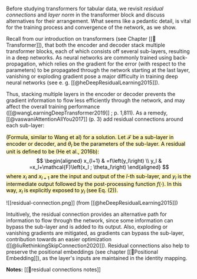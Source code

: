 Before studying transformers for tabular data, we revisit *residual connections* and *layer norm* in the transformer block and discuss alternatives for their arrangement. What seems like a pedantic detail, is vital for the training process and convergence of the network, as we show.

Recall from our introduction on transformers (see Chapter [[🤖Transformer]]), that both the encoder and decoder stack multiple transformer blocks, each of which consists off several sub-layers, resulting in a deep networks. As neural networks are commonly trained using back-propagation, which relies on the gradient for the error (with respect to the parameters) to be propagated through the network starting at the last layer, vanishing or exploding gradient pose a major difficulty in training deep neural networks (see e. g. [[@heDeepResidualLearning2015]]).

Thus, stacking multiple layers in the encoder or decoder prevents the gradient information to flow less efficiently through the network, and may affect the overall training performance ([[@wangLearningDeepTransformer2019]] ;  p. 1,811).  As a remedy, [[@vaswaniAttentionAllYou2017]] (p. 3) add residual connections around each sub-layer:

<mark style="background: #FFF3A3A6;">(Formula, similar to Wang et al)
for a solution. Let $\mathcal{F}$ be a sub-layer in encoder or decoder, and $\theta_l$ be the parameters of the sub-layer. A residual unit is defined to be (He et al., 2016b):
$$
\begin{aligned}
x_{l+1} & =f\left(y_l\right) \\
y_l & =x_l+\mathcal{F}\left(x_l ; \theta_l\right)
\end{aligned}
$$
where $x_l$ and $x_{l+1}$ are the input and output of the $l$-th sub-layer, and $y_l$ is the intermediate output followed by the post-processing function $f(\cdot)$. In this way, $x_l$ is explicitly exposed to $y_l$ (see Eq. (2)).</mark>

![[residual-connection.png]]
(from [[@heDeepResidualLearning2015]])

Intuitively, the residual connection provides an alternative path for information to flow through the network, since some information can bypass the sub-layer and is added to its output. Also, exploding or vanishing gradients are mitigated, as gradients can bypass the sub-layer, contribution towards an easier optimization ([[@liuRethinkingSkipConnection2020]]).  Residual connections also help to preserve the positional embeddings (see chapter [[🧵Positional Embedding]]), as the layer's inputs are maintained in the identity mapping.

**Notes:**
[[🔗residual connections notes]]